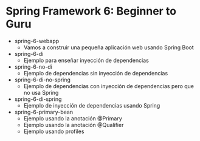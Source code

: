 # Spring Framework 6: Beginner to Guru

- spring-6-webapp
  - Vamos a construir una pequeña aplicación web usando Spring Boot
- spring-6-di
  - Ejemplo para enseñar inyección de dependencias
- spring-6-no-di
  - Ejemplo de dependencias sin inyección de dependencias
- spring-6-di-no-spring
  - Ejemplo de dependencias con inyección de dependencias pero que no usa Spring
- spring-6-di-spring
  - Ejemplo de inyección de dependencias usando Spring
- spring-6-primary-bean
  - Ejemplo usando la anotación @Primary
  - Ejemplo usando la anotación @Qualifier
  - Ejemplo usando profiles
